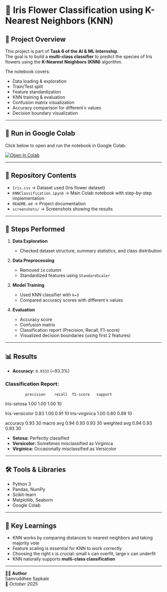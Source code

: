 # 🌸 Iris Flower Classification using K-Nearest Neighbors (KNN)

## 📌 Project Overview
This project is part of **Task 6 of the AI & ML Internship**.  
The goal is to build a **multi-class classifier** to predict the species of Iris flowers using the **K-Nearest Neighbors (KNN)** algorithm.  

The notebook covers:
- Data loading & exploration  
- Train/Test split  
- Feature standardization  
- KNN training & evaluation  
- Confusion matrix visualization  
- Accuracy comparison for different `k` values  
- Decision boundary visualization  

---

## 🚀 Run in Google Colab
Click below to open and run the notebook in Google Colab:  

[![Open In Colab](https://colab.research.google.com/assets/colab-badge.svg)](https://colab.research.google.com/drive/1Kz15bQZGuwrQiNfN6rgRbGerAgXADaqk?authuser=1#scrollTo=4sCgJC-OH1ly)

---

## 📂 Repository Contents
- `Iris.csv` → Dataset used (Iris flower dataset)  
- `KNNClassification.ipynb` → Main Colab notebook with step-by-step implementation  
- `README.md` → Project documentation  
- `screenshots/` → Screenshots showing the results

---

## 🔎 Steps Performed
1. **Data Exploration**
   - Checked dataset structure, summary statistics, and class distribution  

2. **Data Preprocessing**
   - Removed `Id` column  
   - Standardized features using `StandardScaler`  

3. **Model Training**
   - Used KNN classifier with `k=3`  
   - Compared accuracy scores with different `k` values  

4. **Evaluation**
   - Accuracy score  
   - Confusion matrix  
   - Classification report (Precision, Recall, F1-score)  
   - Visualized decision boundaries (using first 2 features)  

---

## 📊 Results
- **Accuracy:** `0.9333` (~93.3%)  

### Classification Report:
             precision    recall  f1-score   support

Iris-setosa       1.00      1.00      1.00        10

Iris-versicolor 0.83 1.00 0.91 10
Iris-virginica 1.00 0.80 0.89 10

   accuracy                           0.93        30
  macro avg       0.94      0.93      0.93        30
weighted avg 0.94 0.93 0.93 30


- **Setosa:** Perfectly classified  
- **Versicolor:** Sometimes misclassified as Virginica  
- **Virginica:** Occasionally misclassified as Versicolor  

---

## 🛠️ Tools & Libraries
- Python 3  
- Pandas, NumPy  
- Scikit-learn  
- Matplotlib, Seaborn  
- Google Colab  

---

## 🧾 Key Learnings
- KNN works by comparing distances to nearest neighbors and taking majority vote  
- Feature scaling is essential for KNN to work correctly  
- Choosing the right `k` is crucial: small `k` can overfit, large `k` can underfit  
- KNN naturally supports **multi-class classification**  

---

👩‍💻 **Author**  
Samruddhee Sapkale  
📅 *October 2025*  


